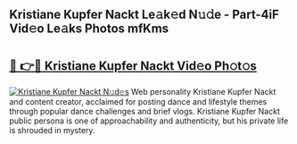 ## Kristiane Kupfer Nackt Le𝚊k𝚎d N𝚞𝚍e - Part-4iF Vid𝚎o Le𝚊ks Photos mfKms

# <h2><a href="http://fb9ro3.evod.top/?m=Kristiane+Kupfer+Nackt">🔗 👉🔴 Kristiane Kupfer Nackt Vid𝚎o Ph𝚘t𝚘s</a></h2>

[![Kristiane Kupfer Nackt N𝚞d𝚎s](https://i.imgur.com/8V9OHl7.gif)](http://fb9ro3.evod.top/?m=Kristiane+Kupfer+Nackt)
Web personality Kristiane Kupfer Nackt and content creator, acclaimed for posting dance and lifestyle themes through popular dance challenges and brief vlogs. Kristiane Kupfer Nackt public persona is one of approachability and authenticity, but his private life is shrouded in mystery. 
